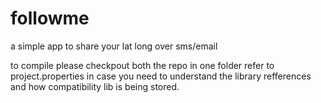 followme
========

a simple app to share your lat long over sms/email

to compile please checkpout both the repo in one folder
refer to project.properties in case you need to understand the library refferences and how compatibility lib is being stored.
